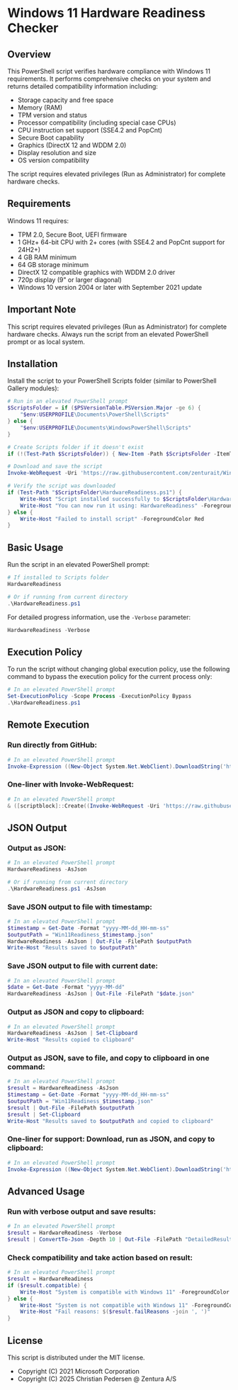 # Windows 11 Hardware Readiness Checker

## Overview

This PowerShell script verifies hardware compliance with Windows 11 requirements. It performs comprehensive checks on your system and returns detailed compatibility information including:

- Storage capacity and free space
- Memory (RAM)
- TPM version and status
- Processor compatibility (including special case CPUs)
- CPU instruction set support (SSE4.2 and PopCnt)
- Secure Boot capability
- Graphics (DirectX 12 and WDDM 2.0)
- Display resolution and size
- OS version compatibility

The script requires elevated privileges (Run as Administrator) for complete hardware checks.

## Requirements

Windows 11 requires:
- TPM 2.0, Secure Boot, UEFI firmware
- 1 GHz+ 64-bit CPU with 2+ cores (with SSE4.2 and PopCnt support for 24H2+)
- 4 GB RAM minimum
- 64 GB storage minimum
- DirectX 12 compatible graphics with WDDM 2.0 driver
- 720p display (9" or larger diagonal)
- Windows 10 version 2004 or later with September 2021 update

## Important Note

This script requires elevated privileges (Run as Administrator) for complete hardware checks. Always run the script from an elevated PowerShell prompt or as local system.

## Installation

Install the script to your PowerShell Scripts folder (similar to PowerShell Gallery modules):

```powershell
# Run in an elevated PowerShell prompt
$ScriptsFolder = if ($PSVersionTable.PSVersion.Major -ge 6) { 
    "$env:USERPROFILE\Documents\PowerShell\Scripts" 
} else { 
    "$env:USERPROFILE\Documents\WindowsPowerShell\Scripts" 
}

# Create Scripts folder if it doesn't exist
if (!(Test-Path $ScriptsFolder)) { New-Item -Path $ScriptsFolder -ItemType Directory -Force }

# Download and save the script
Invoke-WebRequest -Uri 'https://raw.githubusercontent.com/zenturait/Win11Readiness/main/HardwareReadiness.ps1' -OutFile "$ScriptsFolder\HardwareReadiness.ps1"

# Verify the script was downloaded
if (Test-Path "$ScriptsFolder\HardwareReadiness.ps1") {
    Write-Host "Script installed successfully to $ScriptsFolder\HardwareReadiness.ps1" -ForegroundColor Green
    Write-Host "You can now run it using: HardwareReadiness" -ForegroundColor Green
} else {
    Write-Host "Failed to install script" -ForegroundColor Red
}
```

## Basic Usage

Run the script in an elevated PowerShell prompt:

```powershell
# If installed to Scripts folder
HardwareReadiness

# Or if running from current directory
.\HardwareReadiness.ps1
```

For detailed progress information, use the `-Verbose` parameter:

```powershell
HardwareReadiness -Verbose
```

## Execution Policy

To run the script without changing global execution policy, use the following command to bypass the execution policy for the current process only:

```powershell
# In an elevated PowerShell prompt
Set-ExecutionPolicy -Scope Process -ExecutionPolicy Bypass
.\HardwareReadiness.ps1
```

## Remote Execution

### Run directly from GitHub:

```powershell
# In an elevated PowerShell prompt
Invoke-Expression ((New-Object System.Net.WebClient).DownloadString('https://raw.githubusercontent.com/zenturait/Win11Readiness/main/HardwareReadiness.ps1'))
```

### One-liner with Invoke-WebRequest:

```powershell
# In an elevated PowerShell prompt
& ([scriptblock]::Create((Invoke-WebRequest -Uri 'https://raw.githubusercontent.com/zenturait/Win11Readiness/main/HardwareReadiness.ps1').Content))
```

## JSON Output

### Output as JSON:

```powershell
# In an elevated PowerShell prompt
HardwareReadiness -AsJson

# Or if running from current directory
.\HardwareReadiness.ps1 -AsJson
```

### Save JSON output to file with timestamp:

```powershell
# In an elevated PowerShell prompt
$timestamp = Get-Date -Format "yyyy-MM-dd_HH-mm-ss"
$outputPath = "Win11Readiness_$timestamp.json"
HardwareReadiness -AsJson | Out-File -FilePath $outputPath
Write-Host "Results saved to $outputPath"
```

### Save JSON output to file with current date:

```powershell
# In an elevated PowerShell prompt
$date = Get-Date -Format "yyyy-MM-dd"
HardwareReadiness -AsJson | Out-File -FilePath "$date.json"
```

### Output as JSON and copy to clipboard:

```powershell
# In an elevated PowerShell prompt
HardwareReadiness -AsJson | Set-Clipboard
Write-Host "Results copied to clipboard"
```

### Output as JSON, save to file, and copy to clipboard in one command:

```powershell
# In an elevated PowerShell prompt
$result = HardwareReadiness -AsJson
$timestamp = Get-Date -Format "yyyy-MM-dd_HH-mm-ss"
$outputPath = "Win11Readiness_$timestamp.json"
$result | Out-File -FilePath $outputPath
$result | Set-Clipboard
Write-Host "Results saved to $outputPath and copied to clipboard"
```

### One-liner for support: Download, run as JSON, and copy to clipboard:

```powershell
# In an elevated PowerShell prompt
Invoke-Expression ((New-Object System.Net.WebClient).DownloadString('https://raw.githubusercontent.com/zenturait/Win11Readiness/main/HardwareReadiness.ps1')) -AsJson | Set-Clipboard; Write-Host 'Windows 11 compatibility results copied to clipboard'
```

## Advanced Usage

### Run with verbose output and save results:

```powershell
# In an elevated PowerShell prompt
$result = HardwareReadiness -Verbose
$result | ConvertTo-Json -Depth 10 | Out-File -FilePath "DetailedResults.json"
```

### Check compatibility and take action based on result:

```powershell
# In an elevated PowerShell prompt
$result = HardwareReadiness
if ($result.compatible) {
    Write-Host "System is compatible with Windows 11" -ForegroundColor Green
} else {
    Write-Host "System is not compatible with Windows 11" -ForegroundColor Red
    Write-Host "Fail reasons: $($result.failReasons -join ', ')"
}
```

## License

This script is distributed under the MIT license.

- Copyright (C) 2021 Microsoft Corporation
- Copyright (C) 2025 Christian Pedersen @ Zentura A/S
